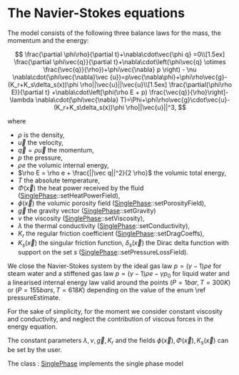 The Navier-Stokes equations
===========================
The model consists of the following three balance laws for the mass, the momentum and the energy:
 
$$
\frac{\partial \phi\rho}{\partial t}+\nabla\cdot\vec{\phi q} =0\\[1.5ex]
\frac{\partial \phi\vec{q}}{\partial t}+\nabla\cdot\left(\phi\vec{q} \otimes \frac{\vec{q}}{\rho})+\phi\vec{\nabla} p \right) - \nu \nabla\cdot(\phi\vec{\nabla}\vec {u})=p\vec{\nabla\phi}+\phi\rho\vec{g}- (K_r+K_s\delta_s(x))\phi \rho||\vec{u}||\vec{u}\\[1.5ex]
\frac{\partial(\phi\rho E)}{\partial t} +\nabla\cdot\left[\phi(\rho E + p) \frac{\vec{q}}{\rho}\right]-\lambda \nabla\cdot(\phi\vec{\nabla} T)=\Phi+\phi\rho\vec{g}\cdot\vec{u}-(K_r+K_s\delta_s(x))\phi \rho||\vec{u}||^3,
$$

where 
- $\rho$ is the density,
- $\vec u$ the velocity,
- $\vec q = \rho \vec u$ the momentum,
- $p$ the pressure,
- $\rho e$ the volumic internal energy,
- $\rho E = \rho e + \frac{||\vec q||^2}{2 \rho}$ the volumic total energy,
- $T$ the absolute temperature,
- $\Phi(\vec x)$ the heat power received by the fluid  ([SinglePhase](../../Models/inc/SinglePhase.hxx)::setHeatPowerField),
- $\phi(\vec x)$ the volumic porosity field ([SinglePhase](../../Models/inc/SinglePhase.hxx)::setPorosityField),
- $\vec g$ the gravity vector ([SinglePhase](../../Models/inc/SinglePhase.hxx)::setGravity)
- $\nu$ the viscosity ([SinglePhase](../../Models/inc/SinglePhase.hxx)::setViscosity),
- $\lambda$ the thermal conductivity ([SinglePhase](../../Models/inc/SinglePhase.hxx)::setConductivity),
- $K_r$ the regular friction coefficient ([SinglePhase](../../Models/inc/SinglePhase.hxx)::setDragCoeffs),
- $K_s(\vec x)$ the singular friction function, $\delta_s(\vec x)$ the Dirac delta function with support on the set $s$ ([SinglePhase](../../Models/inc/SinglePhase.hxx)::setPressureLossField).

We close the Navier-Stokes system by the ideal gas law $p = (\gamma -1) \rho e$ for steam water and a stiffened gas law $p = (\gamma -1) \rho e -\gamma p_0$ for liquid water and a linearised internal energy law valid around the points $(P=1 bar, T=300K)$ or $(P=155 bars, T=618K)$ depending on the value of the enum \ref pressureEstimate.

For the sake of simplicity, for the moment we consider constant viscosity and conductivity, and neglect the contribution of viscous forces in the energy equation.

The constant parameters $\lambda, \nu,\vec g, K_r$ and the fields $\phi(\vec x), \Phi(\vec x), K_s(\vec x)$ can be set by the user.


The class : [SinglePhase](../../Models/inc/SinglePhase.hxx) implements the single phase model  

